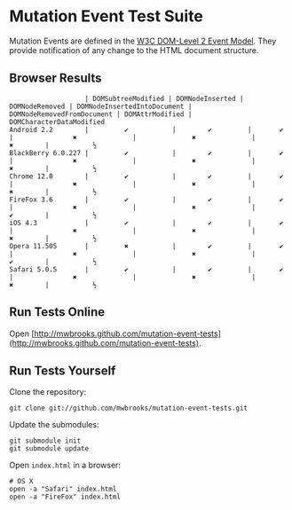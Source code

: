 Mutation Event Test Suite
=========================

Mutation Events are defined in the [W3C DOM-Level 2 Event Model](http://www.w3.org/TR/DOM-Level-2-Events/events.html#Events-eventgroupings-mutationevents). They provide notification of any change to the HTML document structure.

Browser Results
---------------

                       | DOMSubtreeModified | DOMNodeInserted | DOMNodeRemoved | DOMNodeInsertedIntoDocument | DOMNodeRemovedFromDocument | DOMAttrModified | DOMCharacterDataModified
    Android 2.2        |         ✔           |        ✔         |       ✔         |               ✖              |              ✖              |         ✖        |           ½             
    BlackBerry 6.0.227 |         ✔           |        ✔         |       ✔         |               ✖              |              ✖              |         ✖        |           ½             
    Chrome 12.0        |         ✔           |        ✔         |       ✔         |               ✖              |              ✖              |         ✖        |           ½             
    FireFox 3.6        |         ✔           |        ✔         |       ✔         |               ✖              |              ✖              |         ✔        |           ½             
    iOS 4.3            |         ✔           |        ✔         |       ✔         |               ✖              |              ✖              |         ✖        |           ½             
    Opera 11.505       |         ✖           |        ✔         |       ✔         |               ✖              |              ✖              |         ✔        |           ½             
    Safari 5.0.5       |         ✔           |        ✔         |       ✔         |               ✖              |              ✖              |         ✖        |           ½             

Run Tests Online
----------------

Open [http://mwbrooks.github.com/mutation-event-tests](http://mwbrooks.github.com/mutation-event-tests).

Run Tests Yourself
------------------

Clone the repository:

    git clone git://github.com/mwbrooks/mutation-event-tests.git

Update the submodules:

    git submodule init
    git submodule update

Open `index.html` in a browser:

    # OS X
    open -a "Safari" index.html
    open -a "FireFox" index.html